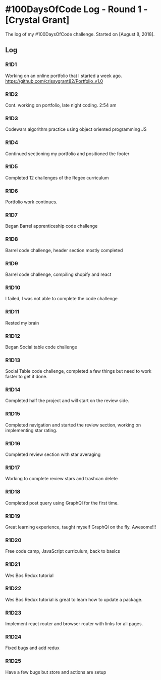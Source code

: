 # #100DaysOfCode Log - Round 1 - [Crystal Grant]

The log of my #100DaysOfCode challenge. Started on [August 8, 2018].

## Log

### R1D1
Working on an online portfolio that I started a week ago. https://github.com/crissygrant82/Portfolio_v1.0

### R1D2
Cont. working on portfolio, late night coding. 2:54 am

### R1D3

Codewars algorithm practice using object oriented programming JS

### R1D4

Continued sectioning my portfolio and positioned the footer

### R1D5

Completed 12 challenges of the Regex curriculum

### R1D6

Portfolio work continues.

### R1D7

Began Barrel apprenticeship code challenge

### R1D8

Barrel code challenge, header section mostly completed


### R1D9

Barrel code challenge, compiling shopify and react


### R1D10

I failed, I was not able to complete the code challenge


### R1D11

Rested my brain


### R1D12

Began Social table code challenge

### R1D13

Social Table code challenge, completed a few things but need to work faster to get it done.

### R1D14

Completed half the project and will start on the review side.

### R1D15

Completed navigation and started the review section, working on implementing star rating.

### R1D16

Completed review section with star averaging

### R1D17

Working to complete review stars and trashcan delete

### R1D18

Completed post query using GraphQl for the first time.

### R1D19

Great learning experience, taught myself GraphQl on the fly. Awesome!!!

### R1D20

Free code camp, JavaScript curriculum, back to basics

### R1D21

Wes Bos Redux tutorial

### R1D22

Wes Bos Redux tutorial is great to learn how to update a package.

### R1D23

Implement react router and browser router with links for all pages.

### R1D24

Fixed bugs and add redux

### R1D25

Have a few bugs but store and actions are setup
